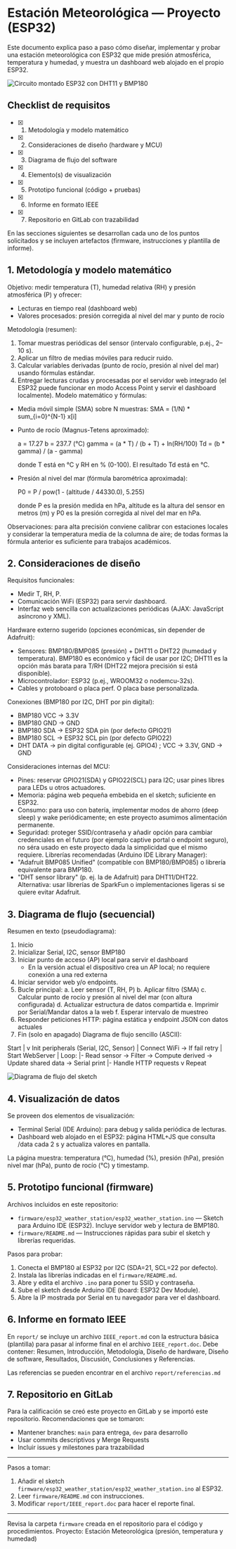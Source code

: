 # Estación Meteorológica — Proyecto (ESP32)

Este documento explica paso a paso cómo diseñar, implementar y probar una estación meteorológica con ESP32 que mide presión atmosférica, temperatura y humedad, y muestra un dashboard web alojado en el propio ESP32.

![Circuito montado ESP32 con DHT11 y BMP180](report/mountedcircuit.jpeg)
## Checklist de requisitos

- [x] 1. Metodología y modelo matemático
- [x] 2. Consideraciones de diseño (hardware y MCU)
- [x] 3. Diagrama de flujo del software
- [x] 4. Elemento(s) de visualización
- [x] 5. Prototipo funcional (código + pruebas)
- [x] 6. Informe en formato IEEE
- [x] 7. Repositorio en GitLab con trazabilidad

En las secciones siguientes se desarrollan cada uno de los puntos solicitados y se incluyen artefactos (firmware, instrucciones y plantilla de informe).
## 1. Metodología y modelo matemático

Objetivo: medir temperatura (T), humedad relativa (RH) y presión atmosférica (P) y ofrecer:

- Lecturas en tiempo real (dashboard web)
- Valores procesados: presión corregida al nivel del mar y punto de rocío

Metodología (resumen):

1. Tomar muestras periódicas del sensor (intervalo configurable, p.ej., 2–10 s).
2. Aplicar un filtro de medias móviles para reducir ruido.
3. Calcular variables derivadas (punto de rocío, presión al nivel del mar) usando fórmulas estándar.
4. Entregar lecturas crudas y procesadas por el servidor web integrado (el ESP32 puede funcionar en modo Access Point y servir el dashboard localmente).
Modelo matemático y fórmulas:

- Media móvil simple (SMA) sobre N muestras: SMA = (1/N) * sum_{i=0}^{N-1} x[i]
- Punto de rocío (Magnus-Tetens aproximado):

	a = 17.27
	b = 237.7  (°C)
	gamma = (a * T) / (b + T) + ln(RH/100)
	Td = (b * gamma) / (a - gamma)

	donde T está en °C y RH en % (0-100). El resultado Td está en °C.
- Presión al nivel del mar (fórmula barométrica aproximada):

	P0 = P / pow(1 - (altitude / 44330.0), 5.255)

	donde P es la presión medida en hPa, altitude es la altura del sensor en metros (m) y P0 es la presión corregida al nivel del mar en hPa.

Observaciones: para alta precisión conviene calibrar con estaciones locales y considerar la temperatura media de la columna de aire; de todas formas la fórmula anterior es suficiente para trabajos académicos.
## 2. Consideraciones de diseño

Requisitos funcionales:
- Medir T, RH, P.
- Comunicación WiFi (ESP32) para servir dashboard.
- Interfaz web sencilla con actualizaciones periódicas (AJAX: JavaScript asíncrono y XML).

Hardware externo sugerido (opciones económicas, sin depender de Adafruit):

- Sensores: BMP180/BMP085 (presión) + DHT11 o DHT22 (humedad y temperatura). BMP180 es económico y fácil de usar por I2C; DHT11 es la opción más barata para T/RH (DHT22 mejora precisión si está disponible).
- Microcontrolador: ESP32 (p.ej., WROOM32 o nodemcu-32s).
- Cables y protoboard o placa perf. O placa base personalizada.

Conexiones (BMP180 por I2C, DHT por pin digital):
- BMP180 VCC -> 3.3V
- BMP180 GND -> GND
- BMP180 SDA -> ESP32 SDA pin (por defecto GPIO21)
- BMP180 SCL -> ESP32 SCL pin (por defecto GPIO22)
- DHT DATA -> pin digital configurable (ej. GPIO4) ; VCC -> 3.3V, GND -> GND

Consideraciones internas del MCU:

- Pines: reservar GPIO21(SDA) y GPIO22(SCL) para I2C; usar pines libres para LEDs u otros actuadores.
- Memoria: página web pequeña embebida en el sketch; suficiente en ESP32.
- Consumo: para uso con batería, implementar modos de ahorro (deep sleep) y wake periódicamente; en este proyecto asumimos alimentación permanente.
- Seguridad: proteger SSID/contraseña y añadir opción para cambiar credenciales en el futuro (por ejemplo captive portal o endpoint seguro), no séra usado en este proyecto dada la simplicidad que el mismo requiere.
Librerías recomendadas (Arduino IDE Library Manager):
- "Adafruit BMP085 Unified" (compatible con BMP180/BMP085) o librería equivalente para BMP180.
- "DHT sensor library" (p. ej. la de Adafruit) para DHT11/DHT22.
Alternativa: usar librerías de SparkFun o implementaciones ligeras si se quiere evitar Adafruit.

## 3. Diagrama de flujo (secuencial)

Resumen en texto (pseudodiagrama):

1. Inicio
2. Inicializar Serial, I2C, sensor BMP180
3. Iniciar punto de acceso (AP) local para servir el dashboard
	- En la versión actual el dispositivo crea un AP local; no requiere conexión a una red externa
4. Iniciar servidor web y/o endpoints.
5. Bucle principal:
	a. Leer sensor (T, RH, P)
	b. Aplicar filtro (SMA)
	c. Calcular punto de rocío y presión al nivel del mar (con altura configurada)
	d. Actualizar estructura de datos compartida
	e. Imprimir por Serial/Mandar datos a la web
	f. Esperar intervalo de muestreo
6. Responder peticiones HTTP: página estática y endpoint JSON con datos actuales
7. Fin (solo en apagado)
Diagrama de flujo sencillo (ASCII):

Start
	|
	v
Init peripherals (Serial, I2C, Sensor)
	|
Connect WiFi -> If fail retry
	|
Start WebServer
	|
Loop:
	|- Read sensor -> Filter -> Compute derived -> Update shared data -> Serial print
	|- Handle HTTP requests
	v
 Repeat

 ![Diagrama de flujo del sketch](report/diagram.png)

## 4. Visualización de datos

Se proveen dos elementos de visualización:

- Terminal Serial (IDE Arduino): para debug y salida periódica de lecturas.
- Dashboard web alojado en el ESP32: página HTML+JS que consulta /data cada 2 s y actualiza valores en pantalla.

La página muestra: temperatura (°C), humedad (%), presión (hPa), presión nivel mar (hPa), punto de rocío (°C) y timestamp.
## 5. Prototipo funcional (firmware)

Archivos incluidos en este repositorio:

- `firmware/esp32_weather_station/esp32_weather_station.ino` — Sketch para Arduino IDE (ESP32). Incluye servidor web y lectura de BMP180.
- `firmware/README.md` — Instrucciones rápidas para subir el sketch y librerías requeridas.

Pasos para probar:

1. Conecta el BMP180 al ESP32 por I2C (SDA=21, SCL=22 por defecto).
2. Instala las librerías indicadas en el `firmware/README.md`.
3. Abre y edita el archivo `.ino` para poner tu SSID y contraseña.
4. Sube el sketch desde Arduino IDE (board: ESP32 Dev Module).
5. Abre la IP mostrada por Serial en tu navegador para ver el dashboard.
## 6. Informe en formato IEEE

En `report/` se incluye un archivo `IEEE_report.md` con la estructura básica (plantilla) para pasar al informe final en el archivo `IEEE_report.doc`. Debe contener: Resumen, Introducción, Metodología, Diseño de hardware, Diseño de software, Resultados, Discusión, Conclusiones y Referencias.

Las referencias se pueden encontrar en el archivo `report/referencias.md`

## 7. Repositorio en GitLab

Para la calificación se creó este proyecto en GitLab y se importó este repositorio. Recomendaciones que se tomaron:

- Mantener branches: `main` para entrega, `dev` para desarrollo
- Usar commits descriptivos y Merge Requests
- Incluir issues y milestones para trazabilidad

---

Pasos a tomar:

1. Añadir el sketch `firmware/esp32_weather_station/esp32_weather_station.ino` al ESP32.
2. Leer `firmware/README.md` con instrucciones.
3. Modificar `report/IEEE_report.doc` para hacer el reporte final.

---

Revisa la carpeta `firmware` creada en el repositorio para el código y procedimientos.
Proyecto: Estación Meteorológica (presión, temperatura y humedad)